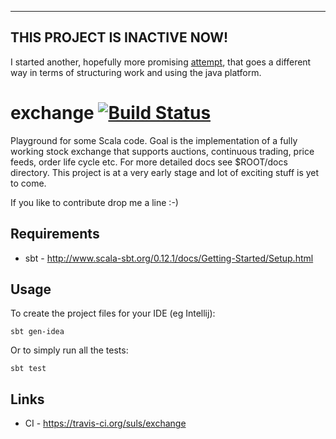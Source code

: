 ----------------------------------------
THIS PROJECT IS INACTIVE NOW!
-----------------------------------------
I started another, hopefully more promising [attempt](https://github.com/ratzlow/tinyEXCH 'tinyEXCH'), that goes a different way in terms of structuring work and using the java platform. 


exchange [![Build Status](https://travis-ci.org/suls/exchange.png?branch=master)](https://travis-ci.org/suls/exchange)
========

Playground for some Scala code. Goal is the implementation of a fully working stock exchange that supports auctions,
continuous trading, price feeds, order life cycle etc. For more detailed docs see $ROOT/docs directory.
This project is at a very early stage and lot of exciting stuff is yet to come.

If you like to contribute drop me a line :-)


Requirements
------------
* sbt - <http://www.scala-sbt.org/0.12.1/docs/Getting-Started/Setup.html>

Usage
-----
To create the project files for your IDE (eg Intellij):

	sbt gen-idea
	                                                        
Or to simply run all the tests:

    sbt test

Links
-----
* CI - <https://travis-ci.org/suls/exchange>
